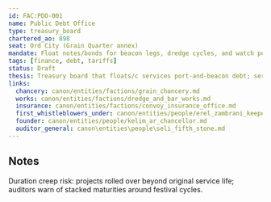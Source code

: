```yaml
---
id: FAC:PDO-001
name: Public Debt Office
type: treasury_board
chartered_ao: 898
seat: Ord City (Grain Quarter annex)
mandate: Float notes/bonds for beacon legs, dredge cycles, and watch posts; service debt via tariffs and assurance fees.
tags: [finance, debt, tariffs]
status: Draft
thesis: Treasury board that floats/c services port-and-beacon debt; services via tariffs/assurance; duration-creep risk around festival cycles.
links:
  chancery: canon/entities/factions/grain_chancery.md
  works: canon/entities/factions/dredge_and_bar_works.md
  insurance: canon/entities/factions/convoy_insurance_office.md
  first_whistleblowers_under: canon/entities/people/erel_zambrani_keeper.md
  founder: canon/entities/people/kelim_ar_chancellor.md
  auditor_general: canon\entities\people\seli_fifth_stone.md
---
```


## Notes
Duration creep risk: projects rolled over beyond original service life; auditors warn of stacked maturities around festival cycles.
